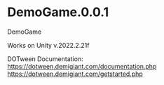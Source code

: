 # DemoGame.0.0.1
DemoGame

Works on Unity v.2022.2.21f

DOTween Documentation:
https://dotween.demigiant.com/documentation.php
https://dotween.demigiant.com/getstarted.php